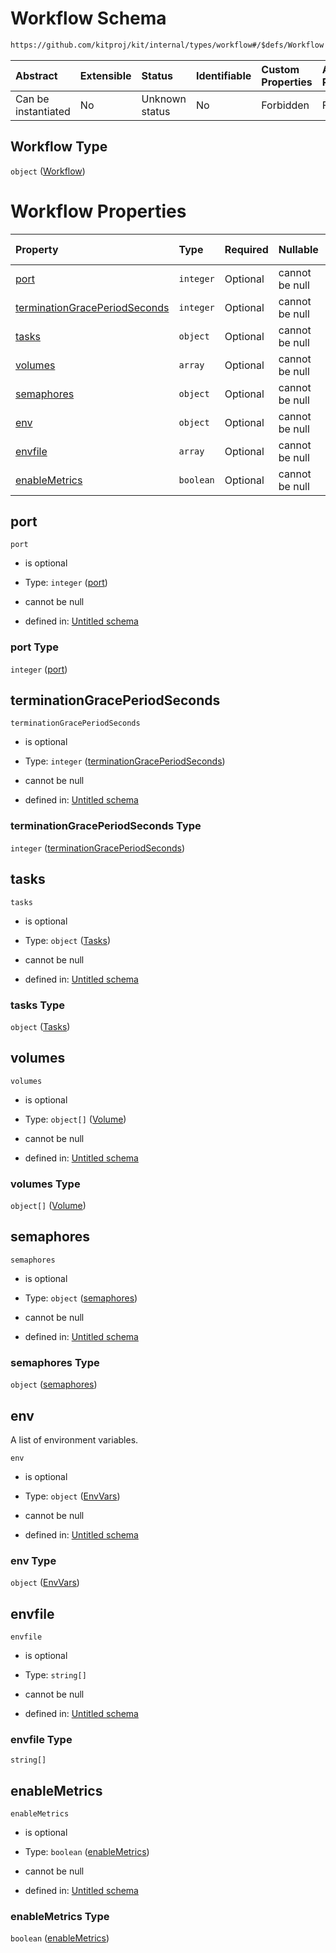 # Workflow Schema

```txt
https://github.com/kitproj/kit/internal/types/workflow#/$defs/Workflow
```



| Abstract            | Extensible | Status         | Identifiable | Custom Properties | Additional Properties | Access Restrictions | Defined In                                                                      |
| :------------------ | :--------- | :------------- | :----------- | :---------------- | :-------------------- | :------------------ | :------------------------------------------------------------------------------ |
| Can be instantiated | No         | Unknown status | No           | Forbidden         | Forbidden             | none                | [workflow.schema.json\*](../../out/workflow.schema.json "open original schema") |

## Workflow Type

`object` ([Workflow](workflow-defs-workflow.md))

# Workflow Properties

| Property                                                        | Type      | Required | Nullable       | Defined by                                                                                                                                                                                              |
| :-------------------------------------------------------------- | :-------- | :------- | :------------- | :------------------------------------------------------------------------------------------------------------------------------------------------------------------------------------------------------ |
| [port](#port)                                                   | `integer` | Optional | cannot be null | [Untitled schema](workflow-defs-workflow-properties-port.md "https://github.com/kitproj/kit/internal/types/workflow#/$defs/Workflow/properties/port")                                                   |
| [terminationGracePeriodSeconds](#terminationgraceperiodseconds) | `integer` | Optional | cannot be null | [Untitled schema](workflow-defs-workflow-properties-terminationgraceperiodseconds.md "https://github.com/kitproj/kit/internal/types/workflow#/$defs/Workflow/properties/terminationGracePeriodSeconds") |
| [tasks](#tasks)                                                 | `object`  | Optional | cannot be null | [Untitled schema](workflow-defs-tasks.md "https://github.com/kitproj/kit/internal/types/workflow#/$defs/Workflow/properties/tasks")                                                                     |
| [volumes](#volumes)                                             | `array`   | Optional | cannot be null | [Untitled schema](workflow-defs-workflow-properties-volumes.md "https://github.com/kitproj/kit/internal/types/workflow#/$defs/Workflow/properties/volumes")                                             |
| [semaphores](#semaphores)                                       | `object`  | Optional | cannot be null | [Untitled schema](workflow-defs-workflow-properties-semaphores.md "https://github.com/kitproj/kit/internal/types/workflow#/$defs/Workflow/properties/semaphores")                                       |
| [env](#env)                                                     | `object`  | Optional | cannot be null | [Untitled schema](workflow-defs-envvars.md "https://github.com/kitproj/kit/internal/types/workflow#/$defs/Workflow/properties/env")                                                                     |
| [envfile](#envfile)                                             | `array`   | Optional | cannot be null | [Untitled schema](workflow-defs-envfile.md "https://github.com/kitproj/kit/internal/types/workflow#/$defs/Workflow/properties/envfile")                                                                 |
| [enableMetrics](#enablemetrics)                                 | `boolean` | Optional | cannot be null | [Untitled schema](workflow-defs-workflow-properties-enablemetrics.md "https://github.com/kitproj/kit/internal/types/workflow#/$defs/Workflow/properties/enableMetrics")                                 |

## port



`port`

*   is optional

*   Type: `integer` ([port](workflow-defs-workflow-properties-port.md))

*   cannot be null

*   defined in: [Untitled schema](workflow-defs-workflow-properties-port.md "https://github.com/kitproj/kit/internal/types/workflow#/$defs/Workflow/properties/port")

### port Type

`integer` ([port](workflow-defs-workflow-properties-port.md))

## terminationGracePeriodSeconds



`terminationGracePeriodSeconds`

*   is optional

*   Type: `integer` ([terminationGracePeriodSeconds](workflow-defs-workflow-properties-terminationgraceperiodseconds.md))

*   cannot be null

*   defined in: [Untitled schema](workflow-defs-workflow-properties-terminationgraceperiodseconds.md "https://github.com/kitproj/kit/internal/types/workflow#/$defs/Workflow/properties/terminationGracePeriodSeconds")

### terminationGracePeriodSeconds Type

`integer` ([terminationGracePeriodSeconds](workflow-defs-workflow-properties-terminationgraceperiodseconds.md))

## tasks



`tasks`

*   is optional

*   Type: `object` ([Tasks](workflow-defs-tasks.md))

*   cannot be null

*   defined in: [Untitled schema](workflow-defs-tasks.md "https://github.com/kitproj/kit/internal/types/workflow#/$defs/Workflow/properties/tasks")

### tasks Type

`object` ([Tasks](workflow-defs-tasks.md))

## volumes



`volumes`

*   is optional

*   Type: `object[]` ([Volume](workflow-defs-volume.md))

*   cannot be null

*   defined in: [Untitled schema](workflow-defs-workflow-properties-volumes.md "https://github.com/kitproj/kit/internal/types/workflow#/$defs/Workflow/properties/volumes")

### volumes Type

`object[]` ([Volume](workflow-defs-volume.md))

## semaphores



`semaphores`

*   is optional

*   Type: `object` ([semaphores](workflow-defs-workflow-properties-semaphores.md))

*   cannot be null

*   defined in: [Untitled schema](workflow-defs-workflow-properties-semaphores.md "https://github.com/kitproj/kit/internal/types/workflow#/$defs/Workflow/properties/semaphores")

### semaphores Type

`object` ([semaphores](workflow-defs-workflow-properties-semaphores.md))

## env

A list of environment variables.

`env`

*   is optional

*   Type: `object` ([EnvVars](workflow-defs-envvars.md))

*   cannot be null

*   defined in: [Untitled schema](workflow-defs-envvars.md "https://github.com/kitproj/kit/internal/types/workflow#/$defs/Workflow/properties/env")

### env Type

`object` ([EnvVars](workflow-defs-envvars.md))

## envfile



`envfile`

*   is optional

*   Type: `string[]`

*   cannot be null

*   defined in: [Untitled schema](workflow-defs-envfile.md "https://github.com/kitproj/kit/internal/types/workflow#/$defs/Workflow/properties/envfile")

### envfile Type

`string[]`

## enableMetrics



`enableMetrics`

*   is optional

*   Type: `boolean` ([enableMetrics](workflow-defs-workflow-properties-enablemetrics.md))

*   cannot be null

*   defined in: [Untitled schema](workflow-defs-workflow-properties-enablemetrics.md "https://github.com/kitproj/kit/internal/types/workflow#/$defs/Workflow/properties/enableMetrics")

### enableMetrics Type

`boolean` ([enableMetrics](workflow-defs-workflow-properties-enablemetrics.md))
